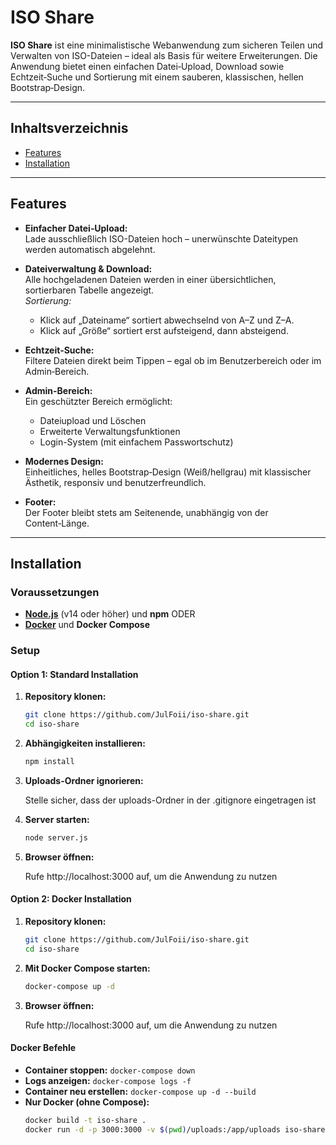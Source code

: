 # ISO Share

**ISO Share** ist eine minimalistische Webanwendung zum sicheren Teilen und Verwalten von ISO-Dateien – ideal als Basis für weitere Erweiterungen. Die Anwendung bietet einen einfachen Datei‑Upload, Download sowie Echtzeit‑Suche und Sortierung mit einem sauberen, klassischen, hellen Bootstrap‑Design.

---

## Inhaltsverzeichnis

- [Features](#features)
- [Installation](#installation)

---

## Features

- **Einfacher Datei‑Upload:**  
  Lade ausschließlich ISO-Dateien hoch – unerwünschte Dateitypen werden automatisch abgelehnt.

- **Dateiverwaltung & Download:**  
  Alle hochgeladenen Dateien werden in einer übersichtlichen, sortierbaren Tabelle angezeigt.  
  *Sortierung:*  
  - Klick auf „Dateiname“ sortiert abwechselnd von A–Z und Z–A.  
  - Klick auf „Größe“ sortiert erst aufsteigend, dann absteigend.

- **Echtzeit-Suche:**  
  Filtere Dateien direkt beim Tippen – egal ob im Benutzerbereich oder im Admin‑Bereich.

- **Admin-Bereich:**  
  Ein geschützter Bereich ermöglicht:
  - Dateiupload und Löschen
  - Erweiterte Verwaltungsfunktionen
  - Login-System (mit einfachem Passwortschutz)

- **Modernes Design:**  
  Einheitliches, helles Bootstrap‑Design (Weiß/hellgrau) mit klassischer Ästhetik, responsiv und benutzerfreundlich.

- **Footer:**  
  Der Footer bleibt stets am Seitenende, unabhängig von der Content‑Länge.

---

## Installation

### Voraussetzungen

- **[Node.js](https://nodejs.org/)** (v14 oder höher) und **npm** ODER
- **[Docker](https://www.docker.com/)** und **Docker Compose**

### Setup

#### Option 1: Standard Installation

1. **Repository klonen:**

   ```bash
   git clone https://github.com/JulFoii/iso-share.git
   cd iso-share
   ```

2. **Abhängigkeiten installieren:**

   ```bash
   npm install
   ```

3. **Uploads-Ordner ignorieren:**

   Stelle sicher, dass der uploads-Ordner in der .gitignore eingetragen ist

4. **Server starten:**

   ```bash
   node server.js
   ```

5. **Browser öffnen:**

   Rufe http://localhost:3000 auf, um die Anwendung zu nutzen

#### Option 2: Docker Installation

1. **Repository klonen:**

   ```bash
   git clone https://github.com/JulFoii/iso-share.git
   cd iso-share
   ```

2. **Mit Docker Compose starten:**

   ```bash
   docker-compose up -d
   ```

3. **Browser öffnen:**

   Rufe http://localhost:3000 auf, um die Anwendung zu nutzen

#### Docker Befehle

- **Container stoppen:** `docker-compose down`
- **Logs anzeigen:** `docker-compose logs -f`
- **Container neu erstellen:** `docker-compose up -d --build`
- **Nur Docker (ohne Compose):**
  ```bash
  docker build -t iso-share .
  docker run -d -p 3000:3000 -v $(pwd)/uploads:/app/uploads iso-share
  ```
